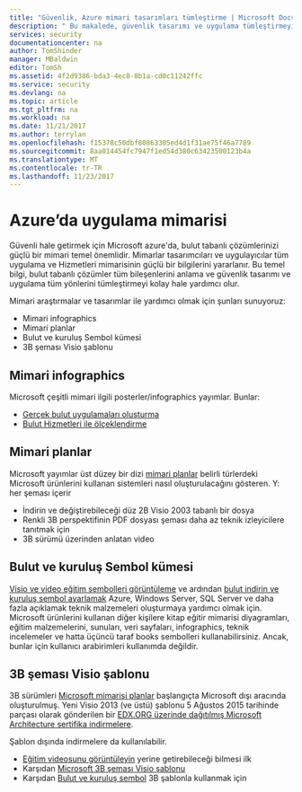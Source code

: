 ```yaml
---
title: "Güvenlik, Azure mimari tasarımları tümleştirme | Microsoft Docs"
description: " Bu makalede, güvenlik tasarımı ve uygulama tümleştirmeyi kolay hale getirmek için azure'da uygulama ve Hizmetleri mimarisi anlamanıza yardımcı olur. "
services: security
documentationcenter: na
author: TomShinder
manager: MBaldwin
editor: TomSh
ms.assetid: 4f2d9386-bda3-4ec8-8b1a-cd0c11242ffc
ms.service: security
ms.devlang: na
ms.topic: article
ms.tgt_pltfrm: na
ms.workload: na
ms.date: 11/21/2017
ms.author: terrylan
ms.openlocfilehash: f15378c50dbf80863305ed4d1f31ae75f46a7789
ms.sourcegitcommit: 8aa014454fc7947f1ed54d380c63423500123b4a
ms.translationtype: MT
ms.contentlocale: tr-TR
ms.lasthandoff: 11/23/2017
---
```

# <a name="application-architecture-on-azure"></a>Azure’da uygulama mimarisi
Güvenli hale getirmek için Microsoft azure'da, bulut tabanlı çözümlerinizi güçlü bir mimari temel önemlidir. Mimarlar tasarımcıları ve uygulayıcılar tüm uygulama ve Hizmetleri mimarisinin güçlü bir bilgilerini yararlanır. Bu temel bilgi, bulut tabanlı çözümler tüm bileşenlerini anlama ve güvenlik tasarımı ve uygulama tüm yönlerini tümleştirmeyi kolay hale yardımcı olur.

Mimari araştırmalar ve tasarımlar ile yardımcı olmak için şunları sunuyoruz:

* Mimari infographics
* Mimari planlar
* Bulut ve kuruluş Sembol kümesi
* 3B şeması Visio şablonu

## <a name="architectural-infographics"></a>Mimari infographics
Microsoft çeşitli mimari ilgili posterler/infographics yayımlar. Bunlar:

* [Gerçek bulut uygulamaları oluşturma](https://azure.microsoft.com/documentation/infographics/building-real-world-cloud-apps/)
* [Bulut Hizmetleri ile ölçeklendirme](https://azure.microsoft.com/documentation/infographics/cloud-services/)

## <a name="architectural-blueprints"></a>Mimari planlar
Microsoft yayımlar üst düzey bir dizi [mimari planlar](http://aka.ms/azblueprints) belirli türlerdeki Microsoft ürünlerini kullanan sistemleri nasıl oluşturulacağını gösteren.
Y: her şeması içerir

* İndirin ve değiştirebileceği düz 2B Visio 2003 tabanlı bir dosya
* Renkli 3B perspektifinin PDF dosyası şeması daha az teknik izleyicilere tanıtmak için
* 3B sürümü üzerinden anlatan video

## <a name="cloud-and-enterprise-symbol-set"></a>Bulut ve kuruluş Sembol kümesi
[Visio ve video eğitim sembolleri görüntüleme](http://aka.ms/CnESymbolsVideo) ve ardından [bulut indirin ve kuruluş sembol ayarlamak](http://aka.ms/CnESymbols) Azure, Windows Server, SQL Server ve daha fazla açıklamak teknik malzemeleri oluşturmaya yardımcı olmak için. Microsoft ürünlerini kullanan diğer kişilere kitap eğitir mimarisi diyagramları, eğitim malzemelerini, sunuları, veri sayfaları, infographics, teknik incelemeler ve hatta üçüncü taraf books sembolleri kullanabilirsiniz. Ancak, bunlar için kullanıcı arabirimleri kullanımda değildir.

## <a name="3d-blueprint-visio-template"></a>3B şeması Visio şablonu
3B sürümleri [Microsoft mimarisi planlar](http://aka.ms/azblueprints) başlangıçta Microsoft dışı aracında oluşturulmuş. Yeni Visio 2013 (ve üstü) şablonu 5 Ağustos 2015 tarihinde parçası olarak gönderilen bir [EDX.ORG üzerinde dağıtılmış Microsoft Architecture sertifika indirmelere](https://docs.microsoft.com/azure/architecture/#microsoft-architecture-certification-course).

Şablon dışında indirmelere da kullanılabilir.

* [Eğitim videosunu görüntüleyin](http://aka.ms/3dBlueprintTemplateVideo) yerine getirebileceği bilmesi ilk
* Karşıdan [Microsoft 3B şeması Visio şablonu](http://aka.ms/3DBlueprintTemplate)
* Karşıdan [Bulut ve kuruluş sembol](https://docs.microsoft.com/azure/architecture/#drawing-symbol-and-icon-sets) 3B şablonla kullanmak için
